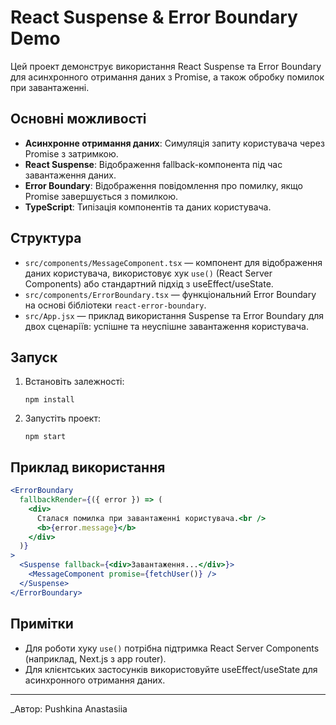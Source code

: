 # React Suspense & Error Boundary Demo

Цей проект демонструє використання React Suspense та Error Boundary для асинхронного отримання даних з Promise, а також обробку помилок при завантаженні.

## Основні можливості

- **Асинхронне отримання даних**: Симуляція запиту користувача через Promise з затримкою.
- **React Suspense**: Відображення fallback-компонента під час завантаження даних.
- **Error Boundary**: Відображення повідомлення про помилку, якщо Promise завершується з помилкою.
- **TypeScript**: Типізація компонентів та даних користувача.

## Структура

- `src/components/MessageComponent.tsx` — компонент для відображення даних користувача, використовує хук `use()` (React Server Components) або стандартний підхід з useEffect/useState.
- `src/components/ErrorBoundary.tsx` — функціональний Error Boundary на основі бібліотеки `react-error-boundary`.
- `src/App.jsx` — приклад використання Suspense та Error Boundary для двох сценаріїв: успішне та неуспішне завантаження користувача.

## Запуск

1. Встановіть залежності:

   ```
   npm install
   ```

2. Запустіть проект:

   ```
   npm start
   ```

## Приклад використання

```jsx
<ErrorBoundary
  fallbackRender={({ error }) => (
    <div>
      Сталася помилка при завантаженні користувача.<br />
      <b>{error.message}</b>
    </div>
  )}
>
  <Suspense fallback={<div>Завантаження...</div>}>
    <MessageComponent promise={fetchUser()} />
  </Suspense>
</ErrorBoundary>
```

## Примітки

- Для роботи хуку `use()` потрібна підтримка React Server Components (наприклад, Next.js з app router).
- Для клієнтських застосунків використовуйте useEffect/useState для асинхронного отримання даних.

---

_Автор: Pushkina Anastasiia

